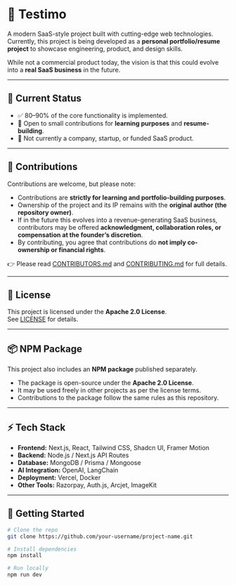 # 🚀 Testimo

A modern SaaS-style project built with cutting-edge web technologies.  
Currently, this project is being developed as a **personal portfolio/resume project** to showcase engineering, product, and design skills.  

While not a commercial product today, the vision is that this could evolve into a **real SaaS business** in the future.  

---

## 📌 Current Status
- ✅ 80–90% of the core functionality is implemented.  
- 🔄 Open to small contributions for **learning purposes** and **resume-building**.  
- 🚫 Not currently a company, startup, or funded SaaS product.  

---

## 🤝 Contributions
Contributions are welcome, but please note:  

- Contributions are **strictly for learning and portfolio-building purposes**.  
- Ownership of the project and its IP remains with the **original author (the repository owner)**.  
- If in the future this evolves into a revenue-generating SaaS business, contributors may be offered **acknowledgment, collaboration roles, or compensation at the founder’s discretion**.  
- By contributing, you agree that contributions do **not imply co-ownership or financial rights**.  

👉 Please read [CONTRIBUTORS.md](./CONTRIBUTORS.md) and [CONTRIBUTING.md](./CONTRIBUTING.md) for full details.  

---

## 📜 License
This project is licensed under the **Apache 2.0 License**.  
See [LICENSE](./LICENSE) for details.  

---

## 📦 NPM Package
This project also includes an **NPM package** published separately.  
- The package is open-source under the **Apache 2.0 License**.  
- It may be used freely in other projects as per the license terms.  
- Contributions to the package follow the same rules as this repository.  

---

## ⚡ Tech Stack
- **Frontend:** Next.js, React, Tailwind CSS, Shadcn UI, Framer Motion  
- **Backend:** Node.js / Next.js API Routes  
- **Database:** MongoDB / Prisma / Mongoose  
- **AI Integration:** OpenAI, LangChain  
- **Deployment:** Vercel, Docker  
- **Other Tools:** Razorpay, Auth.js, Arcjet, ImageKit  

---

## 🚀 Getting Started
```bash
# Clone the repo
git clone https://github.com/your-username/project-name.git

# Install dependencies
npm install

# Run locally
npm run dev
